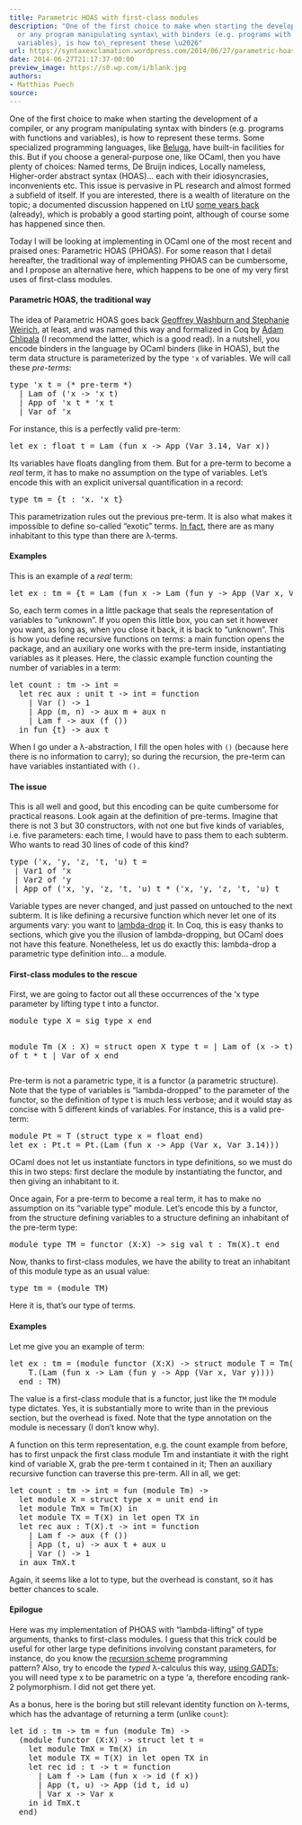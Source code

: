 ```yaml
---
title: Parametric HOAS with first-class modules
description: "One of the first choice to make when starting the development of a compiler,
  or any program manipulating syntax\_with binders (e.g. programs with functions and
  variables), is how to\_represent these \u2026"
url: https://syntaxexclamation.wordpress.com/2014/06/27/parametric-hoas-with-first-class-modules/
date: 2014-06-27T21:17:37-00:00
preview_image: https://s0.wp.com/i/blank.jpg
authors:
- Matthias Puech
source:
---
```


<p>One of the first choice to make when starting the development of a compiler, or any program manipulating syntax&nbsp;with binders (e.g. programs with functions and variables), is how to&nbsp;represent these terms. Some specialized programming languages, like <a href="http://complogic.cs.mcgill.ca/beluga/" title="Beluga">Beluga</a>, have built-in facilities for this. But if you choose a general-purpose one, like OCaml, then you have plenty of choices: Named terms, De Bruijn indices, Locally nameless, Higher-order abstract syntax (HOAS)… each with their idiosyncrasies, inconvenients etc. This issue is pervasive in PL research and almost formed a subfield of itself. If you are interested, there is a wealth of literature on the topic; a documented discussion happened on LtU <a href="http://lambda-the-ultimate.org/node/3627" title="A Type-theoretic Foundation for Programming with Higher-order Abstract Syntax and First-class Substitutions">some years back</a> (already), which is probably a good starting point, although of course some has&nbsp;happened since then.</p>
<p>Today I will be looking at implementing&nbsp;in OCaml one of the most recent and praised ones: Parametric HOAS (PHOAS). For some reason that I detail hereafter, the traditional way of implementing PHOAS can be cumbersome, and I propose an alternative here, which happens to be one of my very first uses of first-class modules.</p>
<p><span></span></p>
<h4>Parametric HOAS, the traditional way</h4>
<p>The idea of Parametric HOAS goes back <a href="http://dx.doi.org/10.1145/1411204.1411226" title="Boxes go bananas">Geoffrey Washburn and Stephanie Weirich</a>, at least, and was named this way and formalized in Coq by <a href="http://dx.doi.org/10.1145/1411204.1411226" title="Parametric higher-order abstract syntax for mechanized semantics">Adam Chlipala</a>&nbsp;(I recommend the latter, which is a good read). In a nutshell, you encode binders in the language by OCaml binders (like in HOAS), but the term data structure is parameterized by the type <code>'x</code> of variables. We will call these <em>pre-terms</em>:</p>
<pre>type 'x t = (* pre-term *)
  | Lam of ('x -&gt; 'x t)
  | App of 'x t * 'x t
  | Var of 'x</pre>
<p>For instance, this is a perfectly valid pre-term:</p>
<pre>let ex : float t = Lam (fun x -&gt; App (Var 3.14, Var x))</pre>
<p>Its variables have floats dangling from them. But for a pre-term to become a <em>real</em> term, it has to make no assumption on the type of variables. Let’s encode this with an explicit universal&nbsp;quantification&nbsp;in a record:</p>
<pre>type tm = {t : 'x. 'x t}</pre>
<p>This parametrization rules out the previous pre-term. It is also what makes it impossible to define so-called “exotic” terms. <a href="http://bentnib.org/syntaxforfree.html" title="Syntax for Free: Representing Syntax with Binding Using Parametricity">In fact</a>, there are as many inhabitant to this type than there are λ-terms.</p>
<h4>Examples</h4>
<p>This is an example of a&nbsp;<em>real</em> term:</p>
<pre>let ex : tm = {t = Lam (fun x -&gt; Lam (fun y -&gt; App (Var x, Var y)))}</pre>
<p>So, each term comes in a little package that seals the representation of variables to “unknown”. If you open this little box, you can set it however you want, as long as, when you close it back, it is back to “unknown”. This is how you define recursive functions on terms: a main function opens the package, and an auxiliary one works with the pre-term inside, instantiating variables as it pleases. Here, the classic example&nbsp;function counting the number of variables in a term:</p>
<pre>let count : tm -&gt; int =
  let rec aux : unit t -&gt; int = function
    | Var () -&gt; 1
    | App (m, n) -&gt; aux m + aux n
    | Lam f -&gt; aux (f ())
  in fun {t} -&gt; aux t</pre>
<p>When I go under a&nbsp;λ-abstraction, I fill the open holes with <code>()</code> (because here there is no information to carry); so during the recursion, the pre-term can have variables instantiated with&nbsp;<code>().</code></p>
<h4>The issue</h4>
<p>This is all well and good, but this encoding can be quite cumbersome for practical reasons. Look again at the definition of pre-terms. Imagine that there is not 3 but 30 constructors, with not one but five kinds of variables, i.e. five parameters: each time, I would have to pass them to each subterm. Who wants to read 30 lines of code of this kind?</p>
<pre>type ('x, 'y, 'z, 't, 'u) t =
 | Var1 of 'x
 | Var2 of 'y
 | App of ('x, 'y, 'z, 't, 'u) t * ('x, 'y, 'z, 't, 'u) t</pre>
<p>Variable types are never changed, and just passed on untouched to the next subterm. It is like defining a recursive function which never let&nbsp;one of its arguments vary: you want to <a href="http://www.brics.dk/RS/99/27/BRICS-RS-99-27.pdf" title="Lambda-Dropping: Transforming Recursive Equations into Programs with Block Structure">lambda-drop</a> it. In Coq, this is easy thanks to sections, which give you the illusion of lambda-dropping, but OCaml does not have this feature. Nonetheless, let us do exactly this: lambda-drop a parametric type definition into… a module.</p>
<h4>First-class modules to the rescue</h4>
<p>First, we are going to factor out all these occurrences of the ‘x type parameter by lifting type t into a functor.</p>
<pre>module type X = sig type x end

module Tm (X : X) = struct open X
  type t =
    | Lam of (x -&gt; t)
    | App of t * t
    | Var of x
end</pre>
<p>Pre-term is not a parametric type, it is a functor (a parametric structure). Note that the type of variables is “lambda-dropped” to the parameter of the functor, so the definition of type t is much less verbose; and it would stay as concise&nbsp;with 5 different kinds of variables. For instance, this is a valid pre-term:</p>
<pre>module Pt = T (struct type x = float end)
let ex : Pt.t = Pt.(Lam (fun x -&gt; App (Var x, Var 3.14)))</pre>
<p>OCaml does not let us instantiate functors in type definitions, so we must do this in two steps: first declare the module by instantiating the functor, and then giving an inhabitant to it.</p>
<p>Once again, For a pre-term to become a real term, it has to make no assumption on its “variable type” module. Let’s encode this by a functor, from the structure defining variables to a structure defining an inhabitant of the pre-term type:</p>
<pre>module type TM = functor (X:X) -&gt; sig val t : Tm(X).t end</pre>
<p>Now, thanks to first-class modules, we have the ability to treat an inhabitant of this module type as an usual value:</p>
<pre>type tm = (module TM)</pre>
<p>Here it is, that’s our type of terms.</p>
<h4>Examples</h4>
<p>Let me give you an example of term:</p>
<pre>let ex : tm = (module functor (X:X) -&gt; struct module T = Tm(X) let t =
    T.(Lam (fun x -&gt; Lam (fun y -&gt; App (Var x, Var y))))
  end : TM)</pre>
<p>The value is a first-class module that is a functor, just like the <code>TM</code> module type dictates. Yes, it is substantially more to write than in the previous section, but the overhead is fixed. Note that the type annotation on the module is necessary (I don’t know why).</p>
<p>A function on this term representation, e.g. the count example from before, has to first unpack the first class module Tm and instantiate it with the right kind of variable X, grab the pre-term t contained in it; Then an auxiliary recursive function can traverse this pre-term. All in all, we get:</p>
<pre>let count : tm -&gt; int = fun (module Tm) -&gt;
  let module X = struct type x = unit end in
  let module TmX = Tm(X) in
  let module TX = T(X) in let open TX in
  let rec aux : T(X).t -&gt; int = function
    | Lam f -&gt; aux (f ())
    | App (t, u) -&gt; aux t + aux u
    | Var () -&gt; 1
  in aux TmX.t</pre>
<p>Again, it seems like a lot to type, but the overhead is constant, so it has better chances to&nbsp;scale.</p>
<h4>Epilogue</h4>
<p>Here was my implementation of PHOAS with “lambda-lifting” of type arguments, thanks to first-class modules. I guess that this trick could be useful for other large type definitions involving constant parameters, for instance, do you know the <a href="http://www.cs.cmu.edu/~tom7/papers/recursion-abstract.html" title="Functional Pearl: Programming With Recursion Schemes">recursion scheme</a> programming pattern?&nbsp;Also,&nbsp;try to encode the&nbsp;<em>typed</em>&nbsp;λ-calculus this way, <a href="https://syntaxexclamation.wordpress.com/2014/04/12/representing-pattern-matching-with-gadts/" title="Representing pattern-matching with GADTs">using GADTs</a>; you will need type x to be parametric on a type ‘a, therefore encoding rank-2 polymorphism. I did not get there yet.</p>
<p>As a bonus, here is the boring but still relevant identity function on&nbsp;λ-terms, which has the advantage of returning a term (unlike <code>count</code>):</p>
<pre>let id : tm -&gt; tm = fun (module Tm) -&gt; 
  (module functor (X:X) -&gt; struct let t =
    let module TmX = Tm(X) in
    let module TX = T(X) in let open TX in
    let rec id : t -&gt; t = function
      | Lam f -&gt; Lam (fun x -&gt; id (f x))
      | App (t, u) -&gt; App (id t, id u)
      | Var x -&gt; Var x
    in id TmX.t
  end)</pre>
<p>&nbsp;</p>

